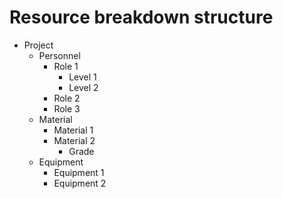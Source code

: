 # Resource breakdown structure

- Project
  - Personnel
    - Role 1
      - Level 1
      - Level 2
    - Role 2
    - Role 3
  - Material
    - Material 1
    - Material 2
      - Grade
  - Equipment
    - Equipment 1
    - Equipment 2
